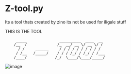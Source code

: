 # Z-tool.py
Its a tool thats created by zino
its not be used for iligale stuff



THIS IS THE TOOL

         _____               __________  ____  __ 
        /__  /              /_  __/ __ \/ __ \/ / 
          / /     ______     / / / / / / / / / /  
         / /__   /_____/    / / / /_/ / /_/ / /___
        /____/             /_/  \____/\____/_____/




![image](https://github.com/Zinxo3/Z-tool.py/assets/151643629/082f8e7d-1f34-4479-a8b0-03fde567af6f)

